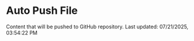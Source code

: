 # Auto Push File

Content that will be pushed to GitHub repository.
Last updated: 07/21/2025, 03:54:22 PM